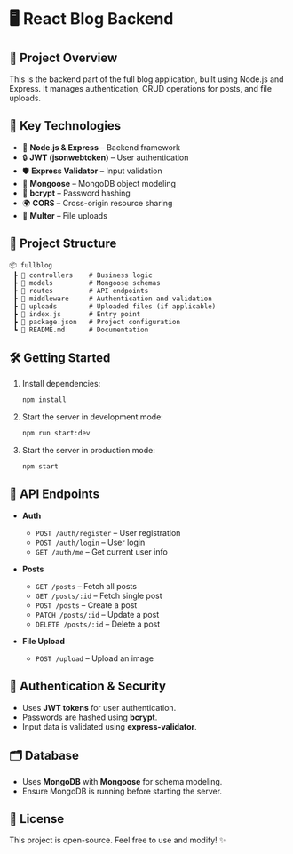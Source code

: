 # 🖥️ React Blog Backend

## 🚀 Project Overview
This is the backend part of the full blog application, built using Node.js and Express. It manages authentication, CRUD operations for posts, and file uploads.

## 📌 Key Technologies
- 🚀 **Node.js & Express** – Backend framework
- 🔒 **JWT (jsonwebtoken)** – User authentication
- 🛡️ **Express Validator** – Input validation
- 🔄 **Mongoose** – MongoDB object modeling
- 🔑 **bcrypt** – Password hashing
- 🌍 **CORS** – Cross-origin resource sharing
- 📂 **Multer** – File uploads

## 📂 Project Structure
```plaintext
📦 fullblog
 ┣ 📂 controllers    # Business logic
 ┣ 📂 models         # Mongoose schemas
 ┣ 📂 routes         # API endpoints
 ┣ 📂 middleware     # Authentication and validation
 ┣ 📂 uploads        # Uploaded files (if applicable)
 ┣ 📜 index.js       # Entry point
 ┣ 📜 package.json   # Project configuration
 ┗ 📜 README.md      # Documentation
```

## 🛠 Getting Started
1. Install dependencies:
   ```sh
   npm install
   ```
2. Start the server in development mode:
   ```sh
   npm run start:dev
   ```
3. Start the server in production mode:
   ```sh
   npm start
   ```

## 📡 API Endpoints
- **Auth**
  - `POST /auth/register` – User registration
  - `POST /auth/login` – User login
  - `GET /auth/me` – Get current user info

- **Posts**
  - `GET /posts` – Fetch all posts
  - `GET /posts/:id` – Fetch single post
  - `POST /posts` – Create a post
  - `PATCH /posts/:id` – Update a post
  - `DELETE /posts/:id` – Delete a post

- **File Upload**
  - `POST /upload` – Upload an image

## 🔑 Authentication & Security
- Uses **JWT tokens** for user authentication.
- Passwords are hashed using **bcrypt**.
- Input data is validated using **express-validator**.

## 🗂 Database
- Uses **MongoDB** with **Mongoose** for schema modeling.
- Ensure MongoDB is running before starting the server.

## 📜 License
This project is open-source. Feel free to use and modify! ✨

